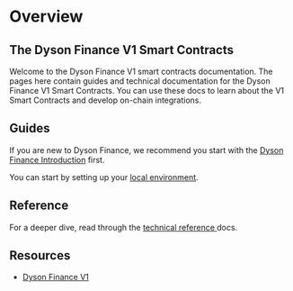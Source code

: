# Overview

## The Dyson Finance V1 Smart Contracts&#x20;

Welcome to the Dyson Finance V1 smart contracts documentation. The pages here contain guides and technical documentation for the Dyson Finance V1 Smart Contracts. You can use these docs to learn about the V1 Smart Contracts and develop on-chain integrations.

## Guides

If you are new to Dyson Finance, we recommend you start with the [Dyson Finance Introduction](https://docs.dyson.finance/introduction/background) first.

You can start by setting up your [local environment](guides/set-up-your-local-environment.md).

## Reference

For a deeper dive, read through the [technical reference](technical-reference/overview.md)[ ](technical-reference/overview.md)docs.

## Resources

* [Dyson Finance V1](https://github.com/DysonFinance/Dyson-Finance-V1)
